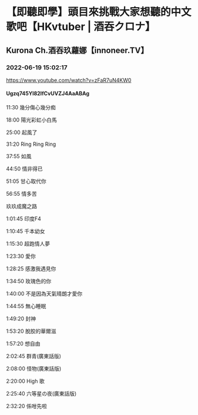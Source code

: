# 【即聽即學】頭目來挑戰大家想聽的中文歌吧【HKvtuber | 酒吞クロナ】

## Kurona Ch.酒吞玖蘿娜【innoneer.TV】

### 2022-06-19 15:02:17

https://www.youtube.com/watch?v=zFaR7uN4KW0

#### Ugzq745Yl82lfCvUVZJ4AaABAg

11:30 幾分傷心幾分痴

18:00 陽光彩虹小白馬

25:00 起風了

31:20 Ring Ring Ring

37:55 如風

44:50 情非得已

51:05 甘心取代你

56:55 情多苦



玖玖成魔之路

1:01:45 印度F4

1:10:45 千本幼女

1:15:30 超跑情人夢

1:23:30 愛你

1:28:25 感激我遇見你

1:34:50 玫瑰色的你

1:40:00 不是因為天氣晴朗才愛你

1:44:55 無心睡眠

1:49:20 封神

1:53:20 脫胶的華爾滋

1:57:20 想自由

2:02:45 群青(廣東話版)

2:08:00 怪物(廣東話版)

2:20:00 High 歌

2:25:40 六等星の夜(廣東話版)

2:32:20 係咁先啦


